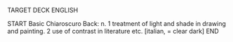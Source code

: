 TARGET DECK
ENGLISH

START
Basic
Chiaroscuro
Back: n. 1 treatment of light and shade in drawing and painting. 2 use of contrast in literature etc. [italian, = clear dark]
END
